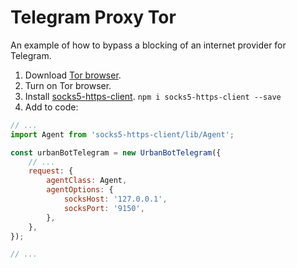 # Telegram Proxy Tor

An example of how to bypass a blocking of an internet provider for Telegram.

1. Download [Tor browser](https://www.torproject.org/download/).
2. Turn on Tor browser.
3. Install [socks5-https-client](https://www.npmjs.com/package/socks5-https-client). 
  `npm i socks5-https-client --save`
4. Add to code:
```javascript
// ...
import Agent from 'socks5-https-client/lib/Agent';

const urbanBotTelegram = new UrbanBotTelegram({
    // ...
    request: {
        agentClass: Agent,
        agentOptions: {
            socksHost: '127.0.0.1',
            socksPort: '9150',
        },
    },
});

// ...
```
